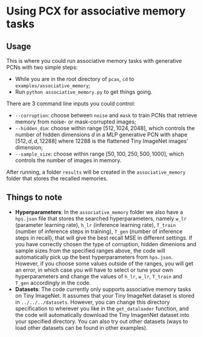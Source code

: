 # Using PCX for associative memory tasks

## Usage

This is where you could run associative memory tasks with generative PCNs with two simple steps:

- While you are in the root directory of `pcax`, `cd` to `examples/associative_memory`;
- Run `python associative_memory.py` to get things going.

There are 3 command line inputs you could control:

- `--corruption`: choose between `noise` and `mask` to train PCNs that retrieve memory from noise- or mask-corrupted images;
- `--hidden_dim`: choose within range $[512, 1024, 2048]$, which controls the number of hidden dimensions $d$ in a MLP generative PCN with shape $[512,d,d,12288]$ where $12288$ is the flattened Tiny ImageNet images' dimension;
- `--sample_size`: choose within range $[50, 100, 250, 500, 1000]$, which controls the number of images in memory. 

After running, a folder `results` will be created in the `associative_memory` folder that stores the recalled memories.

## Things to note

- **Hyperparameters**: In the `associative_memory` folder we also have a `hps.json` file that stores the searched hyperparameters, namely `w_lr` (parameter learning rate), `h_lr` (inference learning rate), `T_train` (number of inference steps in training), `T_gen` (number of inference steps in recall), that will give the best recall MSE in different settings. If you have correctly chosen the type of corruption, hidden dimenions and sample sizes from the specified ranges above, the code will automatically pick up the best hyperparameters from `hps.json`. However, if you choose some values outside of the ranges, you will get an error, in which case you will have to select or tune your own hyperparameters and change the values of `h_lr`, `w_lr`, `T_train` and `T_gen` accordingly in the code.
- **Datasets**: The code currently only supports associative memory tasks on Tiny ImageNet. It assumes that your Tiny ImageNet dataset is stored in `../../../datasets`. However, you can change this directory specification to wherever you like in the `get_dataloader` function, and the code will automatically download the Tiny ImagenNet dataset into your specified directory. You can also try out other datasets (ways to load other datasets can be found in other examples).